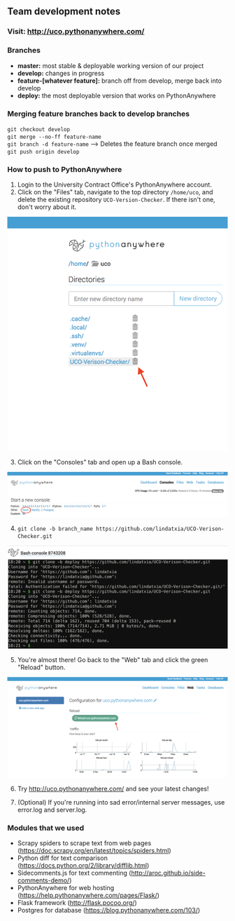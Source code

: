 ## Team development notes 

### Visit: http://uco.pythonanywhere.com/

### Branches 
- **master:** most stable & deployable working version of our project
- **develop:** changes in progress
- **feature-[whatever feature]:** branch off from develop, merge back into develop 
- **deploy:** the most deployable version that works on PythonAnywhere

### Merging feature branches back to develop branches
`git checkout develop` <br />
`git merge --no-ff feature-name` <br />
`git branch -d feature-name` --> Deletes the feature branch once merged <br />
`git push origin develop` <br />


### How to push to PythonAnywhere 

1. Login to the University Contract Office's PythonAnywhere account. 
2. Click on the "Files" tab, navigate to the top directory `/home/uco`, and delete the existing repository `UCO-Version-Checker`. If there isn't one, don't worry about it. 

<img src="doc_images/delete_folder.png" width="600">

3. Click on the "Consoles" tab and open up a Bash console.

<img src="doc_images/start_bash.png" width="600">

4. `git clone -b branch_name https://github.com/lindatxia/UCO-Verison-Checker.git` 

<img src="doc_images/bash_console_type.png" width="600">

5. You're almost there! Go back to the "Web" tab and click the green "Reload" button. 

<img src="doc_images/reload.png" width="600">

6. Try http://uco.pythonanywhere.com/ and see your latest changes! 

7. (Optional) If you're running into sad error/internal server messages, use error.log and server.log. 


### Modules that we used 

- Scrapy spiders to scrape text from web pages (https://doc.scrapy.org/en/latest/topics/spiders.html) 
- Python diff for text comparison (https://docs.python.org/2/library/difflib.html)
- Sidecomments.js for text commenting (http://aroc.github.io/side-comments-demo/) 
- PythonAnywhere for web hosting (https://help.pythonanywhere.com/pages/Flask/) 
- Flask framework (http://flask.pocoo.org/) 
- Postgres for database (https://blog.pythonanywhere.com/103/)